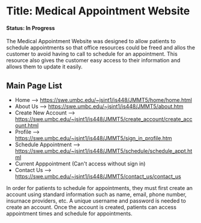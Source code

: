 # Title: Medical Appointment Website
#### Status: In Progress

The Medical Appointment Website was designed to allow patients to schedule appointments so that office resources could be freed and allos the customer to avoid having to call to schedule for an appointment. This resource also gives the customer easy access to their information and allows them to update it easily.

## Main Page List
* Home --> https://swe.umbc.edu/~jsint1/is448/JMMT5/home/home.html
* About Us --> https://swe.umbc.edu/~jsint1/is448/JMMT5/about.htm
* Create New Account --> https://swe.umbc.edu/~jsint1/is448/JMMT5/create_account/create_account.html
* Profile --> https://swe.umbc.edu/~jsint1/is448/JMMT5/sign_in_profile.htm
* Schedule Appointment --> https://swe.umbc.edu/~jsint1/is448/JMMT5/schedule/schedule_appt.html
* Current Apppointment (Can't access without sign in)
* Contact Us --> https://swe.umbc.edu/~jsint1/is448/JMMT5/contact_us/contact_us


In order for patients to schedule for appointments, they must first create an account using standard information such as name, email, phone number, insurnace providers, etc. A unique username and password is needed to create an account. Once the account is created, patients can access appointment times and schedule for appointments. 

